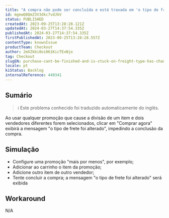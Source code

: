 ```yaml
---
title: "A compra não pode ser concluída e está travada em 'o tipo de frete foi alterado'"
id: mgewQ8QmZ3V3dkc7vdJkV
status: PUBLISHED
createdAt: 2023-09-25T13:28:28.121Z
updatedAt: 2024-03-27T14:37:54.335Z
publishedAt: 2024-03-27T14:37:54.335Z
firstPublishedAt: 2023-09-25T13:28:28.557Z
contentType: knownIssue
productTeam: Checkout
author: 2mXZkbi0oi061KicTExNjo
tag: Checkout
slugEN: purchase-cant-be-finished-and-is-stuck-on-freight-type-has-changed
locale: pt
kiStatus: Backlog
internalReference: 449341
---
```


## Sumário

>ℹ️ Este problema conhecido foi traduzido automaticamente do inglês.


Ao usar qualquer promoção que cause a divisão de um item e dois vendedores diferentes forem selecionados, clicar em "Comprar agora" exibirá a mensagem "o tipo de frete foi alterado", impedindo a conclusão da compra.

## Simulação



- Configure uma promoção "mais por menos", por exemplo;
- Adicionar ao carrinho o item da promoção;
- Adicione outro item de outro vendedor;
- Tente concluir a compra; a mensagem "o tipo de frete foi alterado" será exibida

## Workaround


N/A




